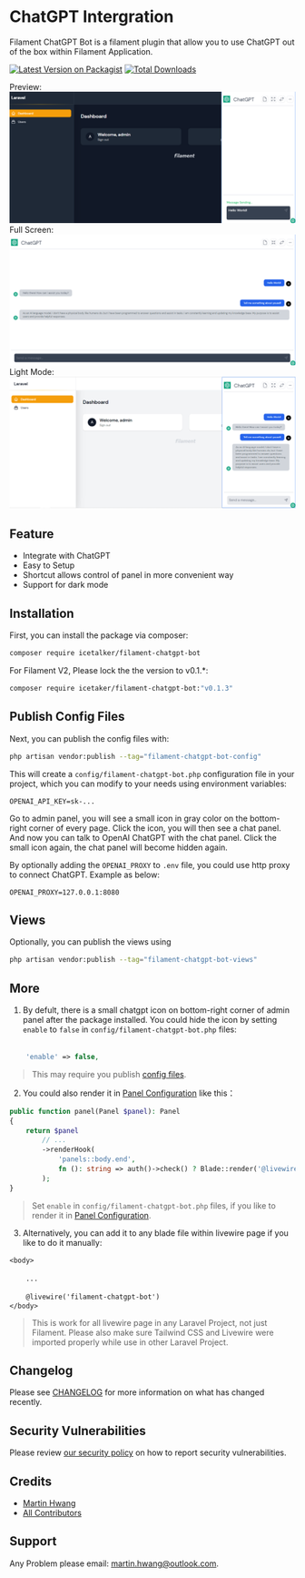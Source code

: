 # ChatGPT Intergration 

Filament ChatGPT Bot is a filament plugin that allow you to use ChatGPT out of the box within Filament Application. 

[![Latest Version on Packagist](https://img.shields.io/packagist/v/icetalker/filament-chatgpt-bot.svg?style=flat-square)](https://packagist.org/packages/icetalker/filament-chatgpt-bot)
[![Total Downloads](https://img.shields.io/packagist/dt/icetalker/filament-chatgpt-bot.svg?style=flat-square)](https://packagist.org/packages/icetalker/filament-chatgpt-bot)

Preview:
![](./screenshot/dark-mode.png)
Full Screen:
![](./screenshot/full-screen.png)
Light Mode:
![](./screenshot/light-mode.png)

## Feature

- Integrate with ChatGPT
- Easy to Setup
- Shortcut allows control of panel in more convenient way
- Support for dark mode


## Installation

First, you can install the package via composer:

```bash
composer require icetalker/filament-chatgpt-bot
```

For Filament V2, Please lock the the version to v0.1.*:

```bash
composer require icetaker/filament-chatgpt-bot:"v0.1.3"
```

## Publish Config Files

Next, you can publish the config files with:

```bash
php artisan vendor:publish --tag="filament-chatgpt-bot-config"
```

This will create a `config/filament-chatgpt-bot.php` configuration file in your project, which you can modify to your needs using environment variables:

```
OPENAI_API_KEY=sk-...
```

Go to admin panel, you will see a small icon in gray color on the bottom-right corner of every page. Click the icon, you will then see a chat panel. And now you can talk to OpenAI ChatGPT with the chat panel. Click the small icon again, the chat panel will become hidden again.

By optionally adding the `OPENAI_PROXY` to `.env` file, you could use http proxy to connect ChatGPT. Example as below:

```
OPENAI_PROXY=127.0.0.1:8080
```

## Views

Optionally, you can publish the views using

```bash
php artisan vendor:publish --tag="filament-chatgpt-bot-views"
```

## More

1. By defult, there is a small chatgpt icon on bottom-right corner of admin panel after the package installed. You could hide the icon by setting `enable` to `false` in `config/filament-chatgpt-bot.php` files:

```php

    'enable' => false,

```

> This may require you publish [config files](#publish-config-files).

2. You could also render it in [Panel Configuration](https://laravel-filament.cn/docs/en/3.x/panels/configuration#render-hooks) like this：

```php
public function panel(Panel $panel): Panel
{
    return $panel
        // ...
        ->renderHook(
            'panels::body.end',
            fn (): string => auth()->check() ? Blade::render('@livewire(\'livewire-ui-modal\')') : '',
        );
}
```

> Set `enable` in `config/filament-chatgpt-bot.php` files, if you like to render it in [Panel Configuration](https://laravel-filament.cn/docs/en/3.x/panels/configuration#render-hooks).

3. Alternatively, you can add it to any blade file within livewire page if you like to do it manually:

```blade
<body>

    ...

    @livewire('filament-chatgpt-bot')
</body>
```

> This is work for all livewire page in any Laravel Project, not just Filament. Please also make sure Tailwind CSS and Livewire were imported properly while use in other Laravel Project.

## Changelog

Please see [CHANGELOG](CHANGELOG.md) for more information on what has changed recently.

## Security Vulnerabilities

Please review [our security policy](../../security/policy) on how to report security vulnerabilities.

## Credits

- [Martin Hwang](https://github.com/icetalker)
- [All Contributors](../../contributors)

## Support

Any Problem please email: martin.hwang@outlook.com.
